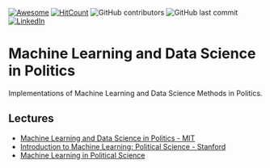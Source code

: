 [![Awesome](https://cdn.rawgit.com/sindresorhus/awesome/d7305f38d29fed78fa85652e3a63e154dd8e8829/media/badge.svg)](https://github.com/sindresorhus/awesome)
[![HitCount](http://hits.dwyl.com/Banyuwangi45/Machine-Learning-and-Data-Science-in-Politics.svg)](http://hits.dwyl.com/Banyuwangi45/Machine-Learning-and-Data-Science-in-Politics)
![GitHub contributors](https://img.shields.io/github/contributors/Banyuwangi45/Machine-Learning-and-Data-Science-in-Politics)
![GitHub last commit](https://img.shields.io/github/last-commit/Banyuwangi45/Machine-Learning-and-Data-Science-in-Politics)
[![LinkedIn](https://img.shields.io/badge/-LinkedIn-black.svg?style=flat&logo=linkedin&colorB=555)](https://www.linkedin.com/company/14702071)

# Machine Learning and Data Science in Politics
Implementations of Machine Learning and Data Science Methods in Politics.

## Lectures
+ [Machine Learning and Data Science in Politics - MIT](http://web.mit.edu/insong/www/pdf/syl-poldata.pdf)
+ [Introduction to Machine Learning: Political Science - Stanford](http://stanford.edu/~jgrimmer/machineSyll.pdf)
+ [Machine Learning in Political Science](https://www.cambridge.org/core/journals/political-analysis/special-collections/machine-learning-in-political-science)
